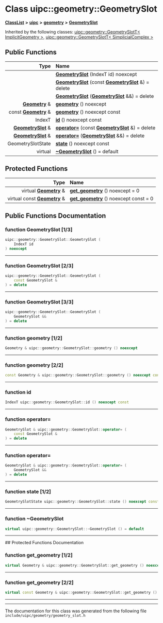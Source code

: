 

# Class uipc::geometry::GeometrySlot



[**ClassList**](annotated.md) **>** [**uipc**](namespaceuipc.md) **>** [**geometry**](namespaceuipc_1_1geometry.md) **>** [**GeometrySlot**](classuipc_1_1geometry_1_1_geometry_slot.md)










Inherited by the following classes: [uipc::geometry::GeometrySlotT&lt; ImplicitGeometry &gt;](classuipc_1_1geometry_1_1_geometry_slot_t_3_01_implicit_geometry_01_4.md),  [uipc::geometry::GeometrySlotT&lt; SimplicialComplex &gt;](classuipc_1_1geometry_1_1_geometry_slot_t_3_01_simplicial_complex_01_4.md)
































## Public Functions

| Type | Name |
| ---: | :--- |
|   | [**GeometrySlot**](#function-geometryslot-13) (IndexT id) noexcept<br> |
|   | [**GeometrySlot**](#function-geometryslot-23) (const [**GeometrySlot**](classuipc_1_1geometry_1_1_geometry_slot.md) &) = delete<br> |
|   | [**GeometrySlot**](#function-geometryslot-33) ([**GeometrySlot**](classuipc_1_1geometry_1_1_geometry_slot.md) &&) = delete<br> |
|  [**Geometry**](classuipc_1_1geometry_1_1_geometry.md) & | [**geometry**](#function-geometry-12) () noexcept<br> |
|  const [**Geometry**](classuipc_1_1geometry_1_1_geometry.md) & | [**geometry**](#function-geometry-22) () noexcept const<br> |
|  IndexT | [**id**](#function-id) () noexcept const<br> |
|  [**GeometrySlot**](classuipc_1_1geometry_1_1_geometry_slot.md) & | [**operator=**](#function-operator) (const [**GeometrySlot**](classuipc_1_1geometry_1_1_geometry_slot.md) &) = delete<br> |
|  [**GeometrySlot**](classuipc_1_1geometry_1_1_geometry_slot.md) & | [**operator=**](#function-operator_1) ([**GeometrySlot**](classuipc_1_1geometry_1_1_geometry_slot.md) &&) = delete<br> |
|  GeometrySlotState | [**state**](#function-state-12) () noexcept const<br> |
| virtual  | [**~GeometrySlot**](#function-geometryslot) () = default<br> |
























## Protected Functions

| Type | Name |
| ---: | :--- |
| virtual [**Geometry**](classuipc_1_1geometry_1_1_geometry.md) & | [**get\_geometry**](#function-get_geometry-12) () noexcept = 0<br> |
| virtual const [**Geometry**](classuipc_1_1geometry_1_1_geometry.md) & | [**get\_geometry**](#function-get_geometry-22) () noexcept const = 0<br> |




## Public Functions Documentation




### function GeometrySlot [1/3]

```C++
uipc::geometry::GeometrySlot::GeometrySlot (
    IndexT id
) noexcept
```




<hr>



### function GeometrySlot [2/3]

```C++
uipc::geometry::GeometrySlot::GeometrySlot (
    const GeometrySlot &
) = delete
```




<hr>



### function GeometrySlot [3/3]

```C++
uipc::geometry::GeometrySlot::GeometrySlot (
    GeometrySlot &&
) = delete
```




<hr>



### function geometry [1/2]

```C++
Geometry & uipc::geometry::GeometrySlot::geometry () noexcept
```




<hr>



### function geometry [2/2]

```C++
const Geometry & uipc::geometry::GeometrySlot::geometry () noexcept const
```




<hr>



### function id 

```C++
IndexT uipc::geometry::GeometrySlot::id () noexcept const
```




<hr>



### function operator= 

```C++
GeometrySlot & uipc::geometry::GeometrySlot::operator= (
    const GeometrySlot &
) = delete
```




<hr>



### function operator= 

```C++
GeometrySlot & uipc::geometry::GeometrySlot::operator= (
    GeometrySlot &&
) = delete
```




<hr>



### function state [1/2]

```C++
GeometrySlotState uipc::geometry::GeometrySlot::state () noexcept const
```




<hr>



### function ~GeometrySlot 

```C++
virtual uipc::geometry::GeometrySlot::~GeometrySlot () = default
```




<hr>
## Protected Functions Documentation




### function get\_geometry [1/2]

```C++
virtual Geometry & uipc::geometry::GeometrySlot::get_geometry () noexcept = 0
```




<hr>



### function get\_geometry [2/2]

```C++
virtual const Geometry & uipc::geometry::GeometrySlot::get_geometry () noexcept const = 0
```




<hr>

------------------------------
The documentation for this class was generated from the following file `include/uipc/geometry/geometry_slot.h`

